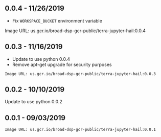 ## 0.0.4 - 11/26/2019

- Fix `WORKSPACE_BUCKET` environment variable

Image URL: us.gcr.io/broad-dsp-gcr-public/terra-jupyter-hail:0.0.4

## 0.0.3 - 11/16/2019 

- Update to use python 0.0.4
- Remove apt-get upgrade for security purposes 

`Image URL: us.gcr.io/broad-dsp-gcr-public/terra-jupyter-hail:0.0.3`

## 0.0.2 - 10/10/2019 

Update to use python 0.0.2 

## 0.0.1 - 09/03/2019

`Image URL: us.gcr.io/broad-dsp-gcr-public/terra-jupyter-hail:0.0.1`
